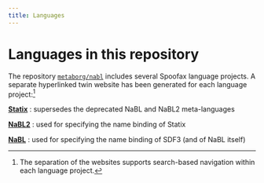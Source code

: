 ```yaml
---
title: Languages
---
```


# Languages in this repository

The repository [`metaborg/nabl`](https://github.com/metaborg/nabl/) includes several Spoofax language projects.
A separate hyperlinked twin website has been generated for each language project:[^1]

**[Statix]**
: supersedes the deprecated NaBL and NaBL2 meta-languages

**[NaBL2]**
: used for specifying the name binding of Statix

**[NaBL]**
: used for specifying the name binding of SDF3 (and of NaBL itself)

[^1]: The separation of the websites supports search-based navigation within each language project.

[Statix]: ../../statix.lang/
[NaBL2]:  ../../nabl2.lang/
[NaBL]:   ../../org.metaborg.meta.lang.nabl/
